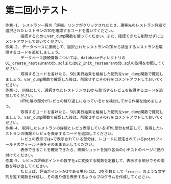 # 第二回小テスト

	作業-1. レストラン一覧の「詳細」リンクがクリックされたとき、遷移先のレストラン詳細で選択されたレストランのIDを確認するコードを書いてください。
	　　　　確認するためにvar_dump関数を使ってください。また、確認できたら削除せずにコメントアウトしておいてください。	
	作業-2. データベースに接続して、選択されたレストランのIDから該当するレストランを取得するコードを追加しましょう。
	　　　　データベース接続情報については、databaseディレクトリの01_create_restaurantdb.sqlまたは02_init_restaurantdb.sqlの説明を参照してください。
	　　　　取得するコードを書けたら、SQL実行結果を格納した配列をvar_dump関数で確認しましょう。var_dump関数で確認した後は、削除せずにその行をコメントアウトしておいてください。
	作業-3. 同様にして、選択されたレストランのIDから該当するレビュを取得するコードを追加してください。
	　　　　HTML喉の部分がレビュの繰り返しになっているかを検討してから作業を始めましょう。
	　　　　取得するコードを書けたら、SQL実行結果を格納した配列をvar_dump関数で確認しましょう。var_dump関数で確認した後は、削除せずにその行をコメントアウトしておいてください。
	作業-4. 取得したレストランの詳細とレビュ表示しているHTML部分を修正して、取得したレストランの情報とレビュを表示するコードを追加してください。
	　　　　レビュの表示では★で表示されている部分は、レコードに設定されているpointフィールドのフィールド値をそのまま表示してください。
	　　　　表示できることを確認できたら、画面ショットを撮り各自の小テストのページに貼り付けてください。
	作業-5. レビュの評価ポイントの数字を★に変換する関数を定義して、表示する部分でその関数を呼び出してください。
	　　　　たとえば、評価ポイントが3である場合には、3を引数として「★★★☆☆」のような文字列を返す関数を作成し、その返り値を表示するようなプログラムを作成してください。